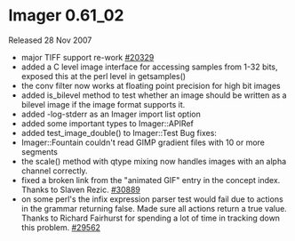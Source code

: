 # Imager 0.61_02

Released 28 Nov 2007

- major TIFF support re-work [#20329](https://github.com/tonycoz/imager/issues/20329) 
- added a C level image interface for accessing samples from 1-32 bits, exposed this at the perl level in getsamples() 
- the conv filter now works at floating point precision for high bit images 
- added is_bilevel method to test whether an image should be written as a bilevel image if the image format supports it. 
- added -log-stderr as an Imager import list option 
- added some important types to Imager::APIRef 
- added test_image_double() to Imager::Test Bug fixes: 
- Imager::Fountain couldn't read GIMP gradient files with 10 or more segments 
- the scale() method with qtype mixing now handles images with an alpha channel correctly. 
- fixed a broken link from the "animated GIF" entry in the concept index. Thanks to Slaven Rezic. [#30889](https://github.com/tonycoz/imager/issues/30889) 
- on some perl's the infix expression parser test would fail due to actions in the grammar returning false. Made sure all actions return a true value. Thanks to Richard Fairhurst for spending a lot of time in tracking down this problem. [#29562](https://github.com/tonycoz/imager/issues/29562)